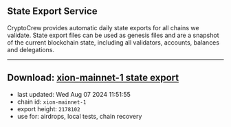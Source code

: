 ## State Export Service
CryptoCrew provides automatic daily state exports for all chains we validate. State export files can be used as genesis files and are a snapshot of the current blockchain state, including all validators, accounts, balances and delegations.

---
**Download: [xion-mainnet-1 state export](https://dl-eu2.ccvalidators.com/SERVICE/xion/xion-mainnet-1_export_2178102.json)**
---

- last updated: Wed Aug 07 2024 11:51:55
- chain id: `xion-mainnet-1`
- export height: `2178102`
- use for: airdrops, local tests, chain recovery
